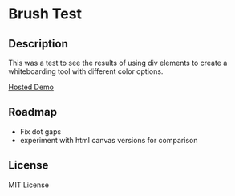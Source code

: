 # Brush Test

## Description

This was a test to see the results of using div elements to create a whiteboarding tool with different color options.


[Hosted Demo](https://neal-easterling.github.io/hosting/brush/brush.html) 

##  Roadmap

 - Fix dot gaps
 - experiment with html canvas versions for comparison

## License

MIT License
  
